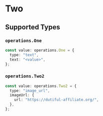 # Two


## Supported Types

### `operations.One`

```typescript
const value: operations.One = {
  type: "text",
  text: "<value>",
};
```

### `operations.Two2`

```typescript
const value: operations.Two2 = {
  type: "image_url",
  imageUrl: {
    url: "https://dutiful-affiliate.org/",
  },
};
```

